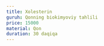 ```yaml
---
title: Xolesterin
guruh: Qonning biokimyoviy tahlili
price: 15000
material: Qon
duration: 30 daqiqa
---
```


